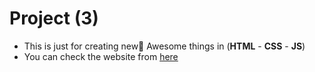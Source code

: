 # Project (3)


- This is just for creating new ِAwesome things in (**HTML** - **CSS** - **JS**)
- You can check the website from [here](https://mosaabmuhammed.github.io/Web-Design-Training-3/)
